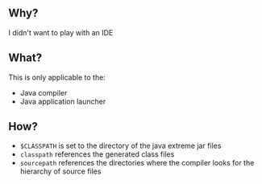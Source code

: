 Why?
----

I didn't want to play with an IDE

What?
-----

This is only applicable to the:

* Java compiler
* Java application launcher

How?
----

* `$CLASSPATH` is set to the directory of the java extreme jar files
* `classpath` references the generated class files
* `sourcepath` references the directories where the compiler looks for the hierarchy of source files